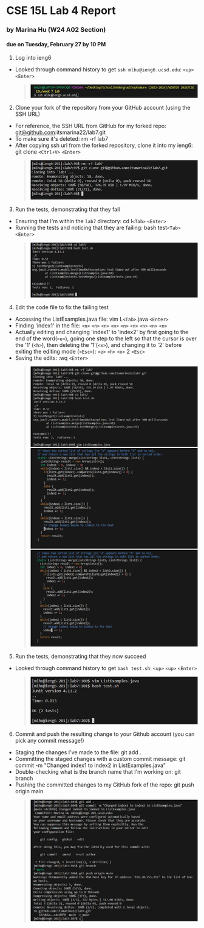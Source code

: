 # CSE 15L Lab 4 Report 
### by Marina Hu (W24 A02 Section)
#### due on Tuesday, February 27 by 10 PM

1. Log into ieng6
  - Looked through command history to get `ssh mlhu@ieng6.ucsd.edu`: `<up>` `<Enter>`
    > ![Image](lab_report_four_photos/(1)logging_into_ieng6.JPG)
    
2. Clone your fork of the repository from your GitHub account (using the SSH URL)
  - For reference, the SSH URL from GitHub for my forked repo: git@github.com:itsmarina22/lab7.git
  - To make sure it's deleted: rm -rf lab7
  - After copying ssh url from the forked repository, clone it into my ieng6: git clone `<Ctrl+V>` `<Enter>`
    > ![Image](lab_report_four_photos/(2)cloning_forked_repo.JPG)
    
3. Run the tests, demonstrating that they fail
  - Ensuring that I'm within the `lab7` directory: cd l`<Tab>` `<Enter>`
  - Running the tests and noticing that they are failing: bash test`<Tab>` `<Enter>`
    > ![Image](lab_report_four_photos/(3)running_failed_tests.JPG)

4. Edit the code file to fix the failing test
  - Accessing the ListExamples.java file: vim L`<Tab>`.java `<Enter>`
  - Finding 'index1' in the file: `<n>` `<n>` `<n>` `<n>` `<n>` `<n>` `<n>` `<n>` `<n>`
  - Actually editing and changing 'index1' to 'index2' by first going to the end of the word(`<e>`), going one step to the left so that the cursor is over the '1' (`<h>`), then deleting the '1'(`<x>`), and changing it to '2' before exiting the editing mode (`<Esc>`): `<e>` `<h>` `<x>` 2 `<Esc>`
  - Saving the edits: :wq `<Enter>`
    > ![Image](lab_report_four_photos/(4a)step2_3_pre4_combined.JPG)
    > ![Image](lab_report_four_photos/(4b)found_the_spot.JPG)
    > ![Image](lab_report_four_photos/(4c)changed_to_index2.JPG)
  
5. Run the tests, demonstrating that they now succeed
  - Looked through command history to get `bash test.sh`: `<up>` `<up>` `<Enter>`
    > ![Image](lab_report_four_photos/(5)running_tests_success.JPG)

6. Commit and push the resulting change to your Github account (you can pick any commit message!)
  - Staging the changes I've made to the file: git add .
  - Committing the staged changes with a custom commit message: git commit -m "Changed index1 to index2 in ListExamples.java"
  - Double-checking what is the branch name that I'm working on: git branch
  - Pushing the committed changes to my GitHub fork of the repo: git push origin main
    > ![Image](lab_report_four_photos/(6)commit_and_push_changes_to_github.JPG)
    
